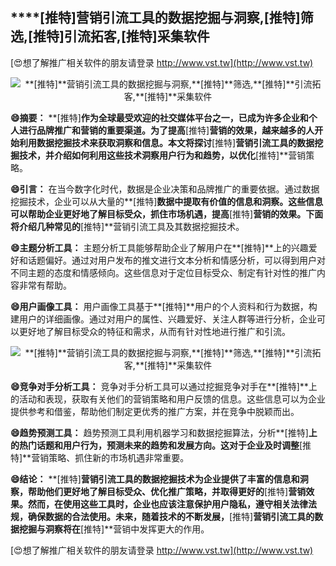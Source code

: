 ## ****[推特]**营销引流工具的数据挖掘与洞察,**[推特]**筛选,**[推特]**引流拓客,**[推特]**采集软件**

[😍想了解推广相关软件的朋友请登录 http://www.vst.tw](http://www.vst.tw)

 <center><img src="https://vst.tw/MP4/tuiguang/png/5.png" alt="**[推特]**营销引流工具的数据挖掘与洞察,**[推特]**筛选,**[推特]**引流拓客,**[推特]**采集软件"></center>

**😄摘要：**
**[推特]**作为全球最受欢迎的社交媒体平台之一，已成为许多企业和个人进行品牌推广和营销的重要渠道。为了提高**[推特]**营销的效果，越来越多的人开始利用数据挖掘技术来获取洞察和信息。本文将探讨**[推特]**营销引流工具的数据挖掘技术，并介绍如何利用这些技术洞察用户行为和趋势，以优化**[推特]**营销策略。

**😄引言：**
在当今数字化时代，数据是企业决策和品牌推广的重要依据。通过数据挖掘技术，企业可以从大量的**[推特]**数据中提取有价值的信息和洞察。这些信息可以帮助企业更好地了解目标受众，抓住市场机遇，提高**[推特]**营销的效果。下面将介绍几种常见的**[推特]**营销引流工具及其数据挖掘技术。

**😄主题分析工具：**
主题分析工具能够帮助企业了解用户在**[推特]**上的兴趣爱好和话题偏好。通过对用户发布的推文进行文本分析和情感分析，可以得到用户对不同主题的态度和情感倾向。这些信息对于定位目标受众、制定有针对性的推广内容非常有帮助。

**😄用户画像工具：**
用户画像工具基于**[推特]**用户的个人资料和行为数据，构建用户的详细画像。通过对用户的属性、兴趣爱好、关注人群等进行分析，企业可以更好地了解目标受众的特征和需求，从而有针对性地进行推广和引流。

 <center><img src="https://vst.tw/MP4/tuiguang/png/3.png" alt="**[推特]**营销引流工具的数据挖掘与洞察,**[推特]**筛选,**[推特]**引流拓客,**[推特]**采集软件"></center>

**😄竞争对手分析工具：**
竞争对手分析工具可以通过挖掘竞争对手在**[推特]**上的活动和表现，获取有关他们的营销策略和用户反馈的信息。这些信息可以为企业提供参考和借鉴，帮助他们制定更优秀的推广方案，并在竞争中脱颖而出。

**😄趋势预测工具：**
趋势预测工具利用机器学习和数据挖掘算法，分析**[推特]**上的热门话题和用户行为，预测未来的趋势和发展方向。这对于企业及时调整**[推特]**营销策略、抓住新的市场机遇非常重要。

**😄结论：**
**[推特]**营销引流工具的数据挖掘技术为企业提供了丰富的信息和洞察，帮助他们更好地了解目标受众、优化推广策略，并取得更好的**[推特]**营销效果。然而，在使用这些工具时，企业也应该注意保护用户隐私，遵守相关法律法规，确保数据的合法使用。未来，随着技术的不断发展，**[推特]**营销引流工具的数据挖掘与洞察将在**[推特]**营销中发挥更大的作用。

[😍想了解推广相关软件的朋友请登录 http://www.vst.tw](http://www.vst.tw)




